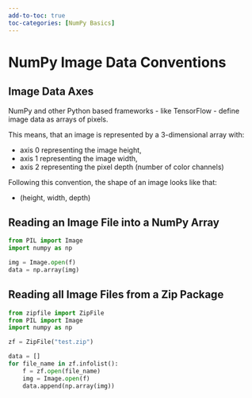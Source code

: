 ```yaml
---
add-to-toc: true
toc-categories: [NumPy Basics]
---
```

# NumPy Image Data Conventions

## Image Data Axes

NumPy and other Python based frameworks - like TensorFlow - define image data as arrays of pixels.

This means, that an image is represented by a 3-dimensional array with:
- axis 0 representing the image height,
- axis 1 representing the image width,
- axis 2 representing the pixel depth (number of color channels)

Following this convention, the shape of an image looks like that:
- (height, width, depth)

## Reading an Image File into a NumPy Array

```python
from PIL import Image
import numpy as np

img = Image.open(f)
data = np.array(img)
```

## Reading all Image Files from a Zip Package

```python
from zipfile import ZipFile
from PIL import Image
import numpy as np

zf = ZipFile("test.zip")

data = []
for file_name in zf.infolist():
    f = zf.open(file_name)
    img = Image.open(f)
    data.append(np.array(img))
```

